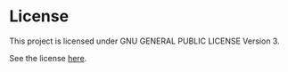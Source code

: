 ﻿# License

This project is licensed under GNU GENERAL PUBLIC LICENSE Version 3.

See the license [here](https://github.com/gustaavv/SecureCloudInspector/blob/master/LICENSE).